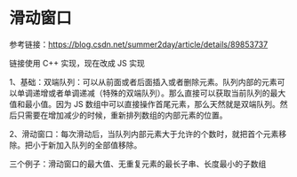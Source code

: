 # 滑动窗口

参考链接：https://blog.csdn.net/summer2day/article/details/89853737

链接使用 C++ 实现，现在改成 JS 实现

1、基础：双端队列：可以从前面或者后面插入或者删除元素。队列内部的元素可以单调递增或者单调递减（特殊的双端队列）。那么直接可以获取当前队列的最大值和最小值。因为 JS 数组中可以直接操作首尾元素，那么天然就是双端队列。然后只需要在增加减少的时候，重新排列数组的内部元素的位置。

2、滑动窗口：每次滑动后，当队列内部元素大于允许的个数时，就把首个元素移除。把小于新加入队列的全部值移除。

三个例子：滑动窗口的最大值、无重复元素的最长子串、长度最小的子数组

